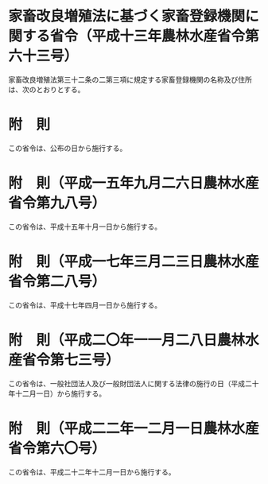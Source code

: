 # 家畜改良増殖法に基づく家畜登録機関に関する省令（平成十三年農林水産省令第六十三号）
家畜改良増殖法第三十二条の二第三項に規定する家畜登録機関の名称及び住所は、次のとおりとする。
# 附　則
この省令は、公布の日から施行する。
# 附　則（平成一五年九月二六日農林水産省令第九八号）
この省令は、平成十五年十月一日から施行する。
# 附　則（平成一七年三月二三日農林水産省令第二八号）
この省令は、平成十七年四月一日から施行する。
# 附　則（平成二〇年一一月二八日農林水産省令第七三号）
この省令は、一般社団法人及び一般財団法人に関する法律の施行の日（平成二十年十二月一日）から施行する。
# 附　則（平成二二年一二月一日農林水産省令第六〇号）
この省令は、平成二十二年十二月一日から施行する。
